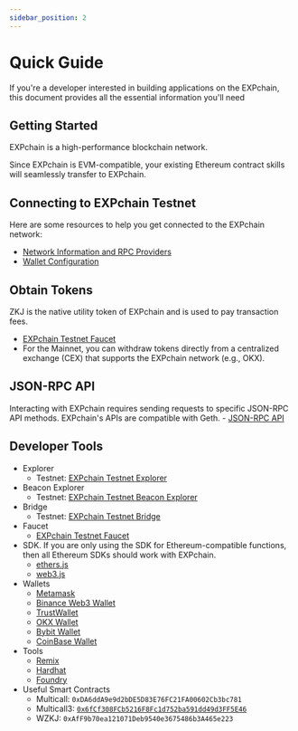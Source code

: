 ```yaml
---
sidebar_position: 2
---
```


# Quick Guide

If you're a developer interested in building applications on the EXPchain, this document provides all the essential information you'll need

## Getting Started

EXPchain is a high-performance blockchain network.

Since EXPchain is EVM-compatible, your existing Ethereum contract skills will seamlessly transfer to EXPchain.

## Connecting to EXPchain Testnet

Here are some resources to help you get connected to the EXPchain network:

- [Network Information and RPC Providers](002-rpc.md)
- [Wallet Configuration](003-wallet.md)

## Obtain Tokens

ZKJ is the native utility token of EXPchain and is used to pay transaction fees.

- [EXPchain Testnet Faucet](https://expchain.polyhedra.network/faucet)
- For the Mainnet, you can withdraw tokens directly from a centralized exchange (CEX) that supports the EXPchain network (e.g., OKX).

## JSON-RPC API

Interacting with EXPchain requires sending requests to specific JSON-RPC API methods. EXPchain's APIs are compatible with Geth. - [JSON-RPC API](002-rpc.md)

## Developer Tools

- Explorer
  - Testnet: [EXPchain Testnet Explorer](https://expchain.polyhedra.network/blockscout-testnet)
- Beacon Explorer
  - Testnet: [EXPchain Testnet Beacon Explorer](https://beacon-explorer-testnet.expchain.ai)
- Bridge
  - Testnet: [EXPchain Testnet Bridge](https://expchain.polyhedra.network/bridge)
- Faucet
  - [EXPchain Testnet Faucet](https://expchain.polyhedra.network/faucet)
- SDK. If you are only using the SDK for Ethereum-compatible functions, then all Ethereum SDKs should work with EXPchain.
  - [ethers.js](https://docs.ethers.org/v6/getting-started/)
  - [web3.js](https://web3js.readthedocs.io/en/v1.10.0/getting-started.html)
- Wallets
  - [Metamask](https://metamask.io)
  - [Binance Web3 Wallet](https://www.binance.com)
  - [TrustWallet](https://trustwallet.com)
  - [OKX Wallet](https://www.okx.com)
  - [Bybit Wallet](https://www.bybit.com)
  - [CoinBase Wallet](https://www.coinbase.com)
- Tools
  - [Remix](https://remix.ethereum.org/)
  - [Hardhat](https://hardhat.org/)
  - [Foundry](https://github.com/foundry-rs/foundry/)
- Useful Smart Contracts
  - Multicall: `0xDA6ddA9e9d2bDE5D83E76FC21FA00602Cb3bc781`
  - Multicall3: [`0x6fCf308FCb5216F8Fc1d752ba591dd49d3FF5E46`](https://expchain.polyhedra.network/blockscout-testnet/address/0x6fCf308FCb5216F8Fc1d752ba591dd49d3FF5E46)
  - WZKJ: `0xAfF9b70ea121071Deb9540e3675486b3A465e223`

